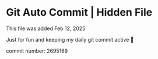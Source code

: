 # Git Auto Commit | Hidden File

This file was added Feb 12, 2025

Just for fun and keeping my daily git commit active 🤪

commit number: 2695169
